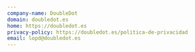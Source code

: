```yaml
---
company-name: DoubleDot
domain: doubledot.es
home: https://doubledot.es
privacy-policy: https://doubledot.es/politica-de-privacidad
email: lopd@doubledot.es
---
```





